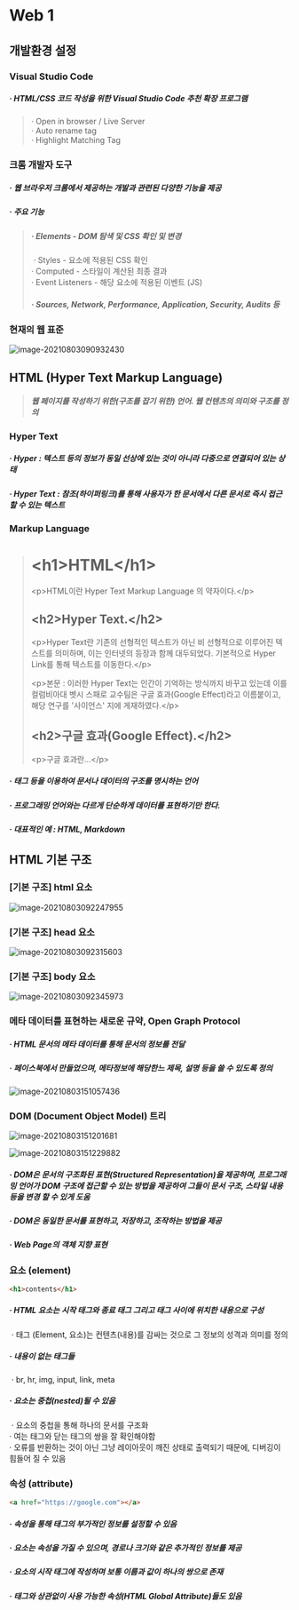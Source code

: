 # Web 1

## 개발환경 설정

### Visual Studio Code

##### · HTML/CSS 코드 작성을 위한 Visual Studio Code 추천 확장 프로그램

> · Open in browser  /  Live Server  
> · Auto rename tag  
> · Highlight Matching Tag

###  크롬 개발자 도구

##### · 웹 브라우저 크롬에서 제공하는 개발과 관련된 다양한 기능을 제공

##### · 주요 기능

> ##### · Elements - DOM 탐색 및 CSS 확인 및 변경
>
> ​	· Styles - 요소에 적용된 CSS 확인  
> ​	· Computed - 스타일이 계산된 최종 결과  
> ​	· Event Listeners - 해당 요소에 적용된 이벤트 (JS)
>
> ##### · Sources, Network, Performance, Application, Security, Audits 등

### 현재의 웹 표준

![image-20210803090932430](Web1.assets/image-20210803090932430.png)



## HTML (Hyper Text Markup Language)

> ##### 웹 페이지를 작성하기 위한(구조를 잡기 위한) 언어.  웹 컨텐츠의 의미와 구조를 정의

### Hyper Text

##### · Hyper : 텍스트 등의 정보가 동일 선상에 있는 것이 아니라 다중으로 연결되어 있는 상태

##### · Hyper Text : 참조(하이퍼링크)를 통해 사용자가 한 문서에서 다른 문서로 즉시 접근할 수 있는 텍스트

### Markup Language

> # \<h1\>HTML\</h1\>
>
> \<p\>HTML이란 Hyper Text Markup Language 의 약자이다.\</p\>
>
>
> ## \<h2\>Hyper Text.\</h2\>
>
> \<p\>Hyper Text란 기존의 선형적인 텍스트가 아닌 비 선형적으로 이루어진 텍스트를 의미하며, 이는 인터넷의 등장과 함께 대두되었다. 기본적으로 Hyper Link를 통해 텍스트를 이동한다.\</p\>
>
> \<p\>본문 : 이러한 Hyper Text는 인간이 기억하는 방식까지 바꾸고 있는데 이를 컬럼비아대 벳시 스패로 교수팀은 구글 효과(Google Effect)라고 이름붙이고, 해당 연구를 '사이언스' 지에 게재하였다.\</p\>
>
>
> ## \<h2\>구글 효과(Google Effect).\</h2\>
>
> \<p\>구글 효과란...\</p\>

##### · 태그 등을 이용하여 문서나 데이터의 구조를 명시하는 언어

##### · 프로그래밍 언어와는 다르게 단순하게 데이터를 표현하기만 한다.

##### · 대표적인 예 : HTML, Markdown



## HTML 기본 구조

### [기본 구조] html 요소

![image-20210803092247955](Web1.assets/image-20210803092247955.png)

### [기본 구조] head 요소

![image-20210803092315603](Web1.assets/image-20210803092315603.png)

### [기본 구조] body 요소

![image-20210803092345973](Web1.assets/image-20210803092345973.png)

### 메타 데이터를 표현하는 새로운 규약, Open Graph Protocol

##### · HTML 문서의 메타 데이터를 통해 문서의 정보를 전달

##### · 페이스북에서 만들었으며, 메타정보에 해당한느 제목, 설명 등을 쓸 수 있도록 정의

![image-20210803151057436](Web1.assets/image-20210803151057436.png)

### DOM (Document Object Model) 트리

![image-20210803151201681](Web1.assets/image-20210803151201681.png)

![image-20210803151229882](Web1.assets/image-20210803151229882.png)

##### · DOM은 문서의 구조화된 표현(Structured Representation)을 제공하며, 프로그래밍 언어가 DOM 구조에 접근할 수 있는 방법을 제공하여 그들이 문서 구조, 스타일 내용 등을 변경 할 수 있게 도움

##### · DOM은 동일한 문서를 표현하고, 저장하고, 조작하는 방법을 제공

##### · Web Page의 객체 지향 표현

### 요소 (element)

```html
<h1>contents</h1>
```

##### · HTML 요소는 시작 태그와 종료 태그 그리고 태그 사이에 위치한 내용으로 구성

​	· 태그 (Element, 요소)는 컨텐츠(내용)를 감싸는 것으로 그 정보의 성격과 의미를 정의

##### · 내용이 없는 태그들

​	· br,  hr,  img,  input,  link,  meta

##### · 요소는 중첩(nested)될 수 있음

​	· 요소의 중첩을 통해 하나의 문서를 구조화  
​	· 여는 태그와 닫는 태그의 쌍을 잘 확인해야함  
​	· 오류를 반환하는 것이 아닌 그냥 레이아웃이 깨진 상태로 출력되기 때문에, 디버깅이 힘들어 질 수 있음

### 속성 (attribute)

```html
<a href="https://google.com"></a>
```

##### · 속성을 통해 태그의 부가적인 정보를 설정할 수 있음

##### · 요소는 속성을 가질 수 있으며, 경로나 크기와 같은 추가적인 정보를 제공

##### · 요소의 시작 태그에 작성하며 보통 이름과 값이 하나의 쌍으로 존재

##### · 태그와 상관없이 사용 가능한 속성(HTML Global Attribute)들도 있음

